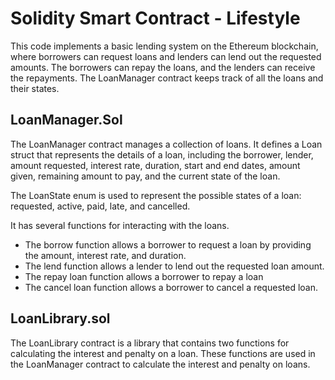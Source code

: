 
# Solidity Smart Contract - Lifestyle

This code implements a basic lending system on the Ethereum blockchain, where borrowers can request loans and lenders can lend out the requested amounts. The borrowers can repay the loans, and the lenders can receive the repayments. The LoanManager contract keeps track of all the loans and their states.

## LoanManager.Sol
The LoanManager contract manages a collection of loans. It defines a Loan struct that represents the details of a loan, including the borrower, lender, amount requested, interest rate, duration, start and end dates, amount given, remaining amount to pay, and the current state of the loan.

The LoanState enum is used to represent the possible states of a loan: requested, active, paid, late, and cancelled.

It has several functions for interacting with the loans.
- The borrow function allows a borrower to request a loan by providing the amount, interest rate, and duration.
- The lend function allows a lender to lend out the requested loan amount.
- The repay loan function allows a borrower to repay a loan
- The cancel loan function allows a borrower to cancel a requested loan.

## LoanLibrary.sol

The LoanLibrary contract is a library that contains two functions for calculating the interest and penalty on a loan. These functions are used in the LoanManager contract to calculate the interest and penalty on loans.